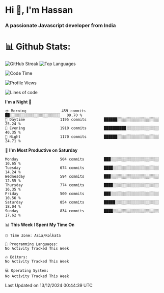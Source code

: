# Hi 👋, I'm Hassan
### A passionate Javascript developer from India


# 📊 Github Stats:
![GitHub Streak](https://github-readme-streak-stats.herokuapp.com/?user=codeblooded47&theme=dracula&hide_border=false)
![Top Languages](https://github-readme-stats.vercel.app/api/top-langs/?username=codeblooded47&layout=compact&theme=dracula)



<!--START_SECTION:waka-->
![Code Time](http://img.shields.io/badge/Code%20Time-869%20hrs%2039%20mins-blue)

![Profile Views](http://img.shields.io/badge/Profile%20Views-1-blue)

![Lines of code](https://img.shields.io/badge/From%20Hello%20World%20I%27ve%20Written-23.9%20million%20lines%20of%20code-blue)

**I'm a Night 🦉** 

```text
🌞 Morning                459 commits         ██░░░░░░░░░░░░░░░░░░░░░░░   09.70 % 
🌆 Daytime                1195 commits        ██████░░░░░░░░░░░░░░░░░░░   25.24 % 
🌃 Evening                1910 commits        ██████████░░░░░░░░░░░░░░░   40.35 % 
🌙 Night                  1170 commits        ██████░░░░░░░░░░░░░░░░░░░   24.71 % 
```
📅 **I'm Most Productive on Saturday** 

```text
Monday                   504 commits         ███░░░░░░░░░░░░░░░░░░░░░░   10.65 % 
Tuesday                  674 commits         ████░░░░░░░░░░░░░░░░░░░░░   14.24 % 
Wednesday                594 commits         ███░░░░░░░░░░░░░░░░░░░░░░   12.55 % 
Thursday                 774 commits         ████░░░░░░░░░░░░░░░░░░░░░   16.35 % 
Friday                   500 commits         ███░░░░░░░░░░░░░░░░░░░░░░   10.56 % 
Saturday                 854 commits         █████░░░░░░░░░░░░░░░░░░░░   18.04 % 
Sunday                   834 commits         ████░░░░░░░░░░░░░░░░░░░░░   17.62 % 
```


📊 **This Week I Spent My Time On** 

```text
🕑︎ Time Zone: Asia/Kolkata

💬 Programming Languages: 
No Activity Tracked This Week

🔥 Editors: 
No Activity Tracked This Week

💻 Operating System: 
No Activity Tracked This Week
```


 Last Updated on 13/12/2024 00:44:39 UTC
<!--END_SECTION:waka-->


